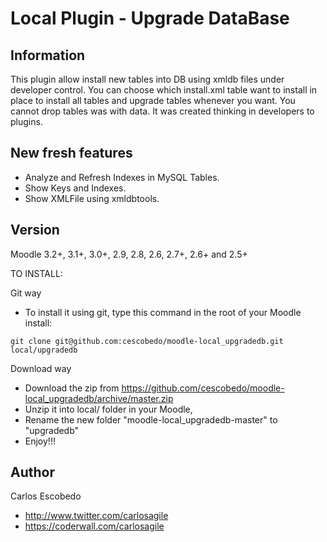 Local Plugin - Upgrade DataBase
======================

Information
-----------

This plugin allow install new tables into DB using xmldb files under developer control.
You can choose which install.xml table want to install in place to install all tables and 
upgrade tables whenever you want.
You cannot drop tables was with data.
It was created thinking in developers to plugins.

New fresh features
------------------
- Analyze and Refresh Indexes in MySQL Tables.
- Show Keys and Indexes.
- Show XMLFile using xmldbtools.

Version  
-------
Moodle 3.2+, 3.1+, 3.0+, 2.9, 2.8, 2.6, 2.7+, 2.6+ and 2.5+

TO INSTALL:

Git way
- To install it using git, type this command in the root of your Moodle install:
```
git clone git@github.com:cescobedo/moodle-local_upgradedb.git local/upgradedb
```

Download way
- Download the zip from <https://github.com/cescobedo/moodle-local_upgradedb/archive/master.zip>
- Unzip it into  local/ folder in your Moodle,
- Rename the new folder "moodle-local_upgradedb-master" to "upgradedb"
- Enjoy!!!


Author
------
Carlos Escobedo
- <http://www.twitter.com/carlosagile>
- <https://coderwall.com/carlosagile>



